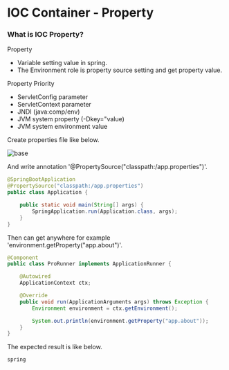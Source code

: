 # IOC Container - Property

### What is IOC Property?

Property 
- Variable setting value in spring.
- The Environment role is property source setting and get property value.

Property Priority
- ServletConfig parameter
- ServletContext parameter
- JNDI (java:comp/env)
- JVM system property (-Dkey="value)
- JVM system environment value 

Create properties file like below.
    
![base](/document/Spring/IOCing/IOC/property.PNG)

And write annotation '@PropertySource("classpath:/app.properties")'.
~~~java
@SpringBootApplication
@PropertySource("classpath:/app.properties")
public class Application {

    public static void main(String[] args) {
        SpringApplication.run(Application.class, args);
    }
}
~~~

Then can get anywhere for example 'environment.getProperty("app.about")'.
~~~java
@Component
public class ProRunner implements ApplicationRunner {

    @Autowired
    ApplicationContext ctx;

    @Override
    public void run(ApplicationArguments args) throws Exception {
        Environment environment = ctx.getEnvironment();

        System.out.println(environment.getProperty("app.about"));
    }
}
~~~

The expected result is like below.

~~~
spring
~~~